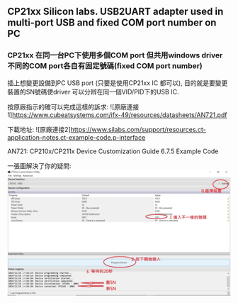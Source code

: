 ## CP21xx Silicon labs. USB2UART adapter used in multi-port USB and fixed COM port number on PC
### CP21xx 在同一台PC下使用多個COM port 但共用windows driver 不同的COM port各自有固定號碼(fixed COM port number)

插上想變更設備到PC USB port (只要是使用CP21xx IC 都可以), 目的就是要變更裝置的SN號碼使driver 可以分辨在同一個VID/PID下的USB IC.

按原廠指示的確可以完成這樣的訴求:
![原廠連接1]https://www.cubeatsystems.com/ifx-49/resources/datasheets/AN721.pdf

下載地址:
![原廠連接2]https://www.silabs.com/support/resources.ct-application-notes.ct-example-code.p-interface

AN721: CP210x/CP211x Device Customization Guide	        6.7.5	    Example Code

一張圖解決了你的疑問:
![快照](CP210x修改SN共用相同driver不同COM號碼不變的方式.jpg)